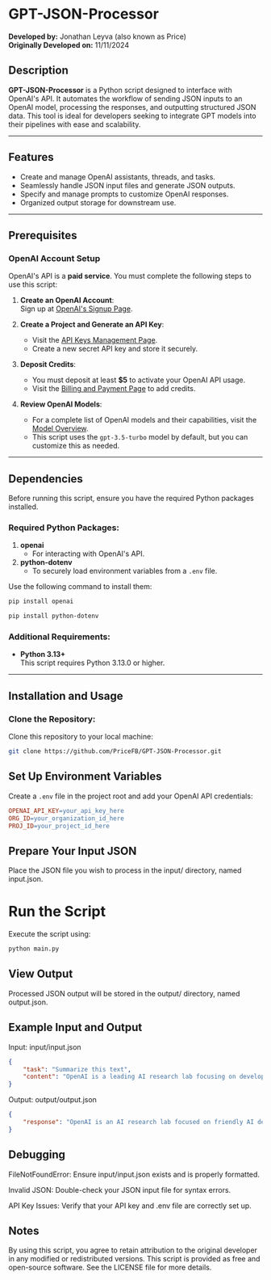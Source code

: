 # GPT-JSON-Processor

**Developed by:** Jonathan Leyva (also known as Price)  
**Originally Developed on:** 11/11/2024  

## Description

**GPT-JSON-Processor** is a Python script designed to interface with OpenAI's API. It automates the workflow of sending JSON inputs to an OpenAI model, processing the responses, and outputting structured JSON data. This tool is ideal for developers seeking to integrate GPT models into their pipelines with ease and scalability.

---

## Features

- Create and manage OpenAI assistants, threads, and tasks.
- Seamlessly handle JSON input files and generate JSON outputs.
- Specify and manage prompts to customize OpenAI responses.
- Organized output storage for downstream use.

---

## Prerequisites

### OpenAI Account Setup  
OpenAI's API is a **paid service**. You must complete the following steps to use this script:

1. **Create an OpenAI Account**:  
   Sign up at [OpenAI's Signup Page](https://platform.openai.com/signup/).

2. **Create a Project and Generate an API Key**:  
   - Visit the [API Keys Management Page](https://platform.openai.com/account/api-keys).  
   - Create a new secret API key and store it securely.

3. **Deposit Credits**:  
   - You must deposit at least **$5** to activate your OpenAI API usage.  
   - Visit the [Billing and Payment Page](https://platform.openai.com/account/billing/overview) to add credits.

4. **Review OpenAI Models**:  
   - For a complete list of OpenAI models and their capabilities, visit the [Model Overview](https://platform.openai.com/docs/models/).  
   - This script uses the `gpt-3.5-turbo` model by default, but you can customize this as needed.

---

## Dependencies

Before running this script, ensure you have the required Python packages installed. 

### Required Python Packages:
1. **openai**  
   - For interacting with OpenAI's API.
2. **python-dotenv**  
   - To securely load environment variables from a `.env` file.

Use the following command to install them:

```bash
pip install openai
```

```bash
pip install python-dotenv
```

### Additional Requirements:
- **Python 3.13+**  
  This script requires Python 3.13.0 or higher.

---

## Installation and Usage

### Clone the Repository:
Clone this repository to your local machine:

```bash
git clone https://github.com/PriceFB/GPT-JSON-Processor.git
```

## Set Up Environment Variables

Create a `.env` file in the project root and add your OpenAI API credentials:

```makefile
OPENAI_API_KEY=your_api_key_here
ORG_ID=your_organization_id_here
PROJ_ID=your_project_id_here
```

## Prepare Your Input JSON

Place the JSON file you wish to process in the input/ directory, named input.json.

# Run the Script

Execute the script using:

```bash
python main.py
```

## View Output
Processed JSON output will be stored in the output/ directory, named output.json.

## Example Input and Output
Input: input/input.json
```json
{
    "task": "Summarize this text",
    "content": "OpenAI is a leading AI research lab focusing on developing friendly AI."
}
```
Output: output/output.json
```json
{
    "response": "OpenAI is an AI research lab focused on friendly AI development."
}
```
## Debugging

FileNotFoundError: Ensure input/input.json exists and is properly formatted.

Invalid JSON: Double-check your JSON input file for syntax errors.

API Key Issues: Verify that your API key and .env file are correctly set up.

## Notes
By using this script, you agree to retain attribution to the original developer in any modified or redistributed versions.
This script is provided as free and open-source software. See the LICENSE file for more details.

